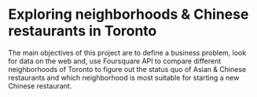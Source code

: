 # Exploring neighborhoods & Chinese restaurants in Toronto
The main objectives of this project are to define a business problem, look for data on the web and, use Foursquare API to compare different neighborhoods of Toronto to figure out the status quo of Asian & Chinese restaurants and which neighborhood is most suitable for starting a new Chinese restaurant.
